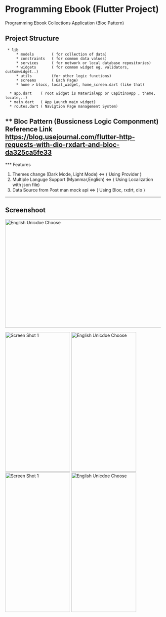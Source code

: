 # Programming Ebook (Flutter Project)

Programming Ebook Collections Application (Bloc Pattern)


Project Structure
--------

     * lib
         * models        ( for collection of data)
         * constraints   ( for common data values)
         * services      ( for network or local database repositories)
         * widgets       ( for common widget eg. validators, customwidget..)
         * utils         (for other logic functions)
         * screens       ( Each Page)
         * home > blocs, local_widget, home_screen.dart (like that)
       
      * app.dart    ( root widget is MaterialApp or CapitinoApp , theme, locate,..)
      * main.dart   ( App Launch main widget)
      * routes.dart ( Navigtion Page management System)
  
    
    
 ** Bloc Pattern (Bussicness Logic Componment)
 Reference Link   https://blog.usejournal.com/flutter-http-requests-with-dio-rxdart-and-bloc-da325ca5fe33
 ----
 
 *** Features
 1. Themes change (Dark Mode, Light Mode)          <=>   ( Using Provider )
 2. Multiple Languge Support (Myanmar,English)     <=>   ( Using Localization with json file)
 3. Data Source from Post man mock api             <=>   ( Using Bloc, rxdrt, dio )
 ----
  
Screenshoot
--------
  <img alt="English Unicdoe Choose" src="https://github.com/dev-mgkaung/Knowledge-NoteList/blob/gh-page/maxresdefault.jpg" width=600 height=350 />
  
  <img alt="Screen Shot 1" src="https://github.com/dev-mgkaung/Knowledge-NoteList/blob/gh-page/one.jpg" width=210 height=450 />  <img alt="English Unicdoe Choose" src="https://github.com/dev-mgkaung/Knowledge-NoteList/blob/gh-page/two.jpg" width=210 height=450 /> <img alt="Screen Shot 1" src="https://github.com/dev-mgkaung/Knowledge-NoteList/blob/gh-page/three.jpg" width=210 height=450 />  <img alt="English Unicdoe Choose" src="https://github.com/dev-mgkaung/Knowledge-NoteList/blob/gh-page/five.jpg" width=210 height=450 />

